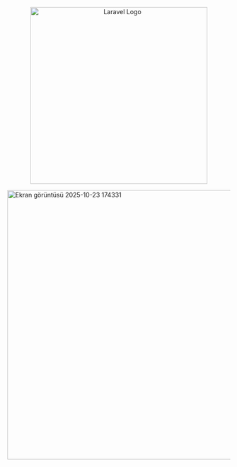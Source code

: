 <p align="center"><a href="https://laravel.com" target="_blank"><img src="https://raw.githubusercontent.com/laravel/art/master/logo-lockup/5%20SVG/2%20CMYK/1%20Full%20Color/laravel-logolockup-cmyk-red.svg" width="400" alt="Laravel Logo"></a></p>
<img width="1107" height="609" alt="Ekran görüntüsü 2025-10-23 174331" src="https://github.com/user-attachments/assets/fd8ca55a-5284-45fb-8889-9e554cdd35a4" />
